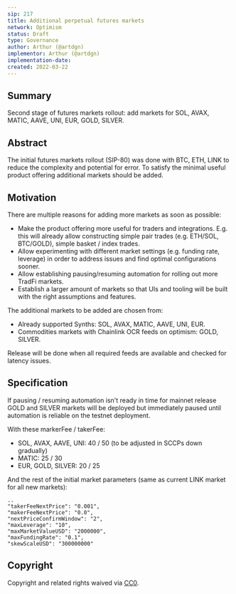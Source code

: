 ```yaml
---
sip: 217
title: Additional perpetual futures markets
network: Optimism
status: Draft
type: Governance
author: Arthur (@artdgn)
implementor: Arthur (@artdgn)
implementation-date:
created: 2022-03-22
---
```


## Summary

Second stage of futures markets rollout: add markets for SOL, AVAX, MATIC, AAVE, UNI, EUR, GOLD, SILVER.

## Abstract

The initial futures markets rollout (SIP-80) was done with BTC, ETH, LINK to reduce the complexity and potential for error. To satisfy the minimal useful product offering additional markets should be added.

## Motivation

There are multiple reasons for adding more markets as soon as possible:

- Make the product offering more useful for traders and integrations. E.g. this will already allow constructing simple pair trades (e.g. ETH/SOL, BTC/GOLD), simple basket / index trades.
- Allow experimenting with different market settings (e.g. funding rate, leverage) in order to address issues and find optimal configurations sooner.
- Allow establishing pausing/resuming automation for rolling out more TradFi markets.
- Establish a larger amount of markets so that UIs and tooling will be built with the right assumptions and features.

The additional markets to be added are chosen from:

- Already supported Synths: SOL, AVAX, MATIC, AAVE, UNI, EUR.
- Commodities markets with Chainlink OCR feeds on optimism: GOLD, SILVER.

Release will be done when all required feeds are available and checked for latency issues.

## Specification

If pausing / resuming automation isn't ready in time for mainnet release GOLD and SILVER markets will be deployed but immediately paused until automation is reliable on the testnet deployment.

With these markerFee / takerFee:
- SOL, AVAX, AAVE, UNI: 40 / 50 (to be adjusted in SCCPs down gradually)
- MATIC: 25 / 30
- EUR, GOLD, SILVER: 20 / 25

And the rest of the initial market parameters (same as current LINK market for all new markets):
```
..
"takerFeeNextPrice": "0.001",
"makerFeeNextPrice": "0.0",
"nextPriceConfirmWindow": "2",
"maxLeverage": "10",
"maxMarketValueUSD": "2000000",
"maxFundingRate": "0.1",
"skewScaleUSD": "300000000"
```

## Copyright

Copyright and related rights waived via [CC0](https://creativecommons.org/publicdomain/zero/1.0/).
